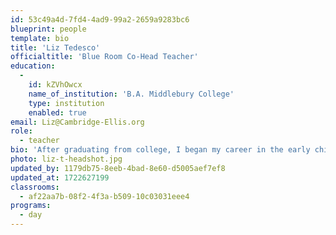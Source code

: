 ```yaml
---
id: 53c49a4d-7fd4-4ad9-99a2-2659a9283bc6
blueprint: people
template: bio
title: 'Liz Tedesco'
officialtitle: 'Blue Room Co-Head Teacher'
education:
  -
    id: kZVhOwcx
    name_of_institution: 'B.A. Middlebury College'
    type: institution
    enabled: true
email: Liz@Cambridge-Ellis.org
role:
  - teacher
bio: 'After graduating from college, I began my career in the early childhood field by spending two years working as an AmeriCorps volunteer in the Addison County Child Care Services Office in Vermont. Since then, I have happily spent the last twenty plus years teaching in toddler and preschool classrooms in Vermont, Colorado, and Massachusetts. I began teaching at CES in 2012, and I feel very fortunate to be working with the children and families we serve in our incredible community. In my spare time, I love to read, spend time outside, and go on adventures both near and far (especially to Argentina where I lived for two years).'
photo: liz-t-headshot.jpg
updated_by: 1179db75-8eeb-4bad-8e60-d5005aef7ef8
updated_at: 1722627199
classrooms:
  - af22aa7b-08f2-4f3a-b509-10c03031eee4
programs:
  - day
---
```

